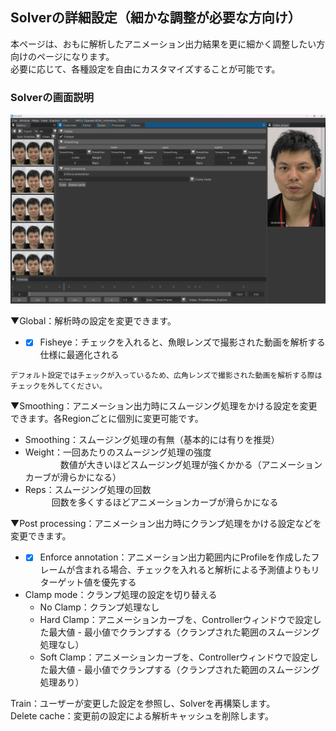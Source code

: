## Solverの詳細設定（細かな調整が必要な方向け）
本ページは、おもに解析したアニメーション出力結果を更に細かく調整したい方向けのページになります。  
必要に応じて、各種設定を自由にカスタマイズすることが可能です。  

### Solverの画面説明
![](images/Sol001.png)

▼Global：解析時の設定を変更できます。
- - [x] Fisheye：チェックを入れると、魚眼レンズで撮影された動画を解析する仕様に最適化される
```{note}
デフォルト設定ではチェックが入っているため、広角レンズで撮影された動画を解析する際はチェックを外してください。
```

▼Smoothing：アニメーション出力時にスムージング処理をかける設定を変更できます。各Regionごとに個別に変更可能です。  
- Smoothing：スムージング処理の有無（基本的には有りを推奨）
- Weight：一回あたりのスムージング処理の強度  
　　　　数値が大きいほどスムージング処理が強くかかる（アニメーションカーブが滑らかになる）
- Reps：スムージング処理の回数  
　　　回数を多くするほどアニメーションカーブが滑らかになる

▼Post processing：アニメーション出力時にクランプ処理をかける設定などを変更できます。
- - [x] Enforce annotation：アニメーション出力範囲内にProfileを作成したフレームが含まれる場合、チェックを入れると解析による予測値よりもリターゲット値を優先する
- Clamp mode：クランプ処理の設定を切り替える
  - No Clamp：クランプ処理なし
  - Hard Clamp：アニメーションカーブを、Controllerウィンドウで設定した最大値 - 最小値でクランプする（クランプされた範囲のスムージング処理なし）
  - Soft Clamp：アニメーションカーブを、Controllerウィンドウで設定した最大値 - 最小値でクランプする（クランプされた範囲のスムージング処理あり）

Train：ユーザーが変更した設定を参照し、Solverを再構築します。  
Delete cache：変更前の設定による解析キャッシュを削除します。  
